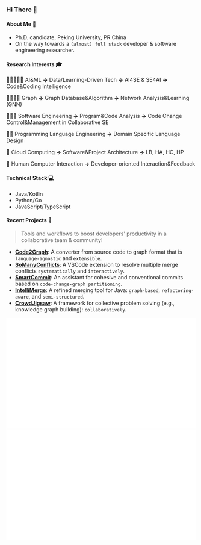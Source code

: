 ### Hi There 👋

#### About Me 🤔 
- Ph.D. candidate, Peking University, PR China
- On the way towards a `(almost) full stack` developer & software engineering researcher.

#### Research Interests 🎓
🌟🌟🌟🌟🌟 AI&ML **->** Data/Learning-Driven Tech **->** AI4SE & SE4AI **->** Code&Coding Intelligence

🌟🌟🌟🌟 Graph **->** Graph Database&Algorithm **->** Network Analysis&Learning (GNN)

🌟🌟🌟 Software Engineering **->** Program&Code Analysis **->** Code Change Control&Management in Collaborative SE

🌟🌟 Programming Language Engineering **->** Domain Specific Language Design

🌟 Cloud Computing **->** Software&Project Architecture **->** LB, HA, HC, HP

🌙 Human Computer Interaction **->** Developer-oriented Interaction&Feedback

#### Technical Stack 💻

- Java/Kotlin
- Python/Go
- JavaScript/TypeScript

#### Recent Projects 🔭 

> Tools and workflows to boost developers' productivity in a collaborative team & community!

- **[Code2Graph]**: A converter from source code to graph format that is `language-agnostic` and `extensible`.
- **[SoManyConflicts]**: A VSCode extension to resolve multiple merge conflicts `systematically` and `interactively`.
- **[SmartCommit]**: An assistant for cohesive and conventional commits based on `code-change-graph partitioning`.
- **[IntelliMerge]**: A refined merging tool for Java: `graph-based`, `refactoring-aware`, and `semi-structured`.
- **[CrowdJigsaw]**: A framework for collective problem solving (e.g., knowledge graph building): `collaboratively`.

[Code2Graph]: https://github.com/Symbolk/Code2Graph
[SoManyConflicts]: https://github.com/Symbolk/somanyconflicts
[IntelliMerge]: https://github.com/Symbolk/IntelliMerge
[SmartCommit]: https://github.com/Symbolk/SmartCommit
[CrowdJigsaw]: https://github.com/Symbolk/CrowdJigsaw

![](https://github.com/Symbolk/github-stats/blob/master/generated/overview.svg)
![](https://github.com/Symbolk/github-stats/blob/master/generated/languages.svg)

<!--
**Symbolk/Symbolk** is a ✨ _special_ ✨ repository because its `README.md` (this file) appears on your GitHub profile.

- 🔭 I’m currently working on ...
- 🌱 I’m currently learning ...
- 👯 I’m looking to collaborate on ...
- 🤔 I’m looking for help with ...
- 💬 Ask me about ...
- 📫 How to reach me: ...
- 😄 Pronouns: ...
- ⚡ Fun fact: ...
-->
